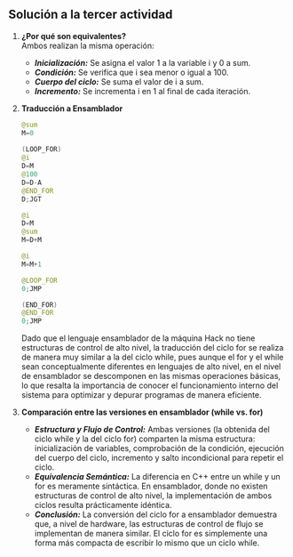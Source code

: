 ## Solución a la tercer actividad
1. **¿Por qué son equivalentes?**  
  Ambos realizan la misma operación:
    - **_Inicialización:_** Se asigna el valor 1 a la variable i y 0 a sum.
    - **_Condición:_** Se verifica que i sea menor o igual a 100.
    - **_Cuerpo del ciclo:_** Se suma el valor de i a sum.
    - **_Incremento:_** Se incrementa i en 1 al final de cada iteración.
2. **Traducción a Ensamblador**
  
    ``` java
    @sum
    M=0
  
    (LOOP_FOR)
    @i
    D=M
    @100
    D=D-A
    @END_FOR
    D;JGT
    
    @i
    D=M
    @sum
    M=D+M
    
    @i
    M=M+1
    
    @LOOP_FOR
    0;JMP
    
    (END_FOR)
    @END_FOR
    0;JMP
    ```
    Dado que el lenguaje ensamblador de la máquina Hack no tiene estructuras de control de alto nivel, la traducción del ciclo for se realiza de manera muy
   similar a la del ciclo while, pues aunque el for y el while sean conceptualmente diferentes en lenguajes de alto nivel, en el nivel de ensamblador
   se descomponen en las mismas operaciones básicas, lo que resalta la importancia de conocer el funcionamiento interno del sistema para optimizar y depurar programas de manera eficiente.
3. **Comparación entre las versiones en ensamblador (while vs. for)**
    - _**Estructura y Flujo de Control:**_ Ambas versiones (la obtenida del ciclo while y la del ciclo for) comparten la misma estructura: inicialización de variables, comprobación de la condición, ejecución del cuerpo del ciclo, incremento y salto incondicional para repetir el ciclo.
    - _**Equivalencia Semántica:**_ La diferencia en C++ entre un while y un for es meramente sintáctica. En ensamblador, donde no existen estructuras de control de alto nivel, la implementación de ambos ciclos resulta prácticamente idéntica.
    - _**Conclusión:**_ La conversión del ciclo for a ensamblador demuestra que, a nivel de hardware, las estructuras de control de flujo se implementan de manera similar. El ciclo for es simplemente una forma más compacta de escribir lo mismo que un ciclo while.
